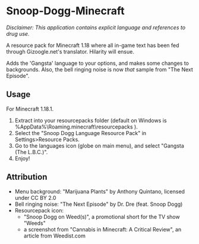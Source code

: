 Snoop-Dogg-Minecraft
=============

_Disclaimer: This application contains explicit language and references to drug use._

A resource pack for Minecraft 1.18 where all in-game text has been fed through Gizoogle.net's translator. Hilarity will ensue.

Adds the 'Gangsta' language to your options, and makes some changes to backgrounds. Also, the bell ringing noise is now _that_ sample from "The Next Episode".


Usage
---------------
For Minecraft 1.18.1. 
1. Extract into your resourcepacks folder (default on Windows is %AppData%\Roaming\.minecraft\resourcepacks ). 
2. Select the "Snoop Dogg Language Resource Pack" in Settings>Resource Packs. 
3. Go to the languages icon (globe on main menu), and select "Gangsta (The L.B.C.)".
4. Enjoy!


Attribution
---------------
* Menu background: "Marijuana Plants" by Anthony Quintano, licensed under CC BY 2.0
* Bell ringing noise: "The Next Episode" by Dr. Dre (feat. Snoop Dogg)
* Resourcepack icon: 
	* "Snoop Dogg on Weed(s)", a promotional short for the TV show "Weeds"
	*  a screenshot from "Cannabis in Minecraft: A Critical Review", an article from Weedist.com
